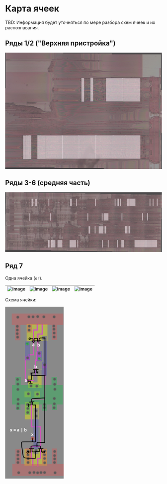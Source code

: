 # Карта ячеек

TBD: Информация будет уточняться по мере разбора схем ячеек и их распознавания.

## Ряды 1/2 ("Верхняя пристройка")

![/Arbiter/imgstore/Part2_Map.jpg](/Arbiter/imgstore/Part2_Map.jpg)

## Ряды 3-6 (средняя часть)

![/Arbiter/imgstore/Part1_Map.jpg](/Arbiter/imgstore/Part1_Map.jpg)

## Ряд 7

Одна ячейка (`or`).

|![image](https://user-images.githubusercontent.com/5828819/184091545-1e29aa81-f992-457b-8392-08a18b486ab6.png)|![image](https://user-images.githubusercontent.com/5828819/184091210-d990677a-4680-472c-a809-789dc2eb0a1d.png)|![image](https://user-images.githubusercontent.com/5828819/184091280-ad77f8ed-dbdf-4e39-b02b-842eab913e01.png)|![image](https://user-images.githubusercontent.com/5828819/184297050-14e7d4c5-fa79-4fde-bed4-3a3764dd89b0.png)|
|---|---|---|---|

Схема ячейки:

![/Arbiter/imgstore/Row7_Cell.png](/Arbiter/imgstore/Row7_Cell.png)

